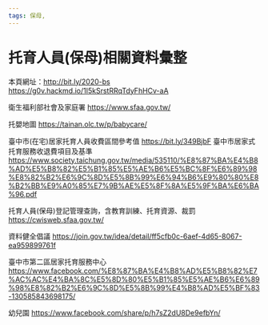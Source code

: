 ```yaml
---
tags: 保母, 
---
```



托育人員(保母)相關資料彙整
===========
本頁網址：http://bit.ly/2020-bs
https://g0v.hackmd.io/1I5kSrstRRqTdyFhHCv-aA

衛生福利部社會及家庭署
https://www.sfaa.gov.tw/

托嬰地圖
https://tainan.olc.tw/p/babycare/

臺中市(在宅)居家托育人員收費區間參考值
https://bit.ly/349BjbF
臺中市居家式托育服務收退費項目及基準
https://www.society.taichung.gov.tw/media/535110/%E8%87%BA%E4%B8%AD%E5%B8%82%E5%B1%85%E5%AE%B6%E5%BC%8F%E6%89%98%E8%82%B2%E6%9C%8D%E5%8B%99%E6%94%B6%E9%80%80%E8%B2%BB%E9%A0%85%E7%9B%AE%E5%8F%8A%E5%9F%BA%E6%BA%96.pdf

托育人員(保母)登記管理查詢，含教育訓練、托育資源、裁罰
https://cwisweb.sfaa.gov.tw/

資料健全倡議
https://join.gov.tw/idea/detail/ff5cfb0c-6aef-4d65-8067-ea959899761f


臺中市第二區居家托育服務中心
https://www.facebook.com/%E8%87%BA%E4%B8%AD%E5%B8%82%E7%AC%AC%E4%BA%8C%E5%8D%80%E5%B1%85%E5%AE%B6%E6%89%98%E8%82%B2%E6%9C%8D%E5%8B%99%E4%B8%AD%E5%BF%83-130585843698175/

幼兒園
https://www.facebook.com/share/p/h7sZ2dU8De9efbYn/
